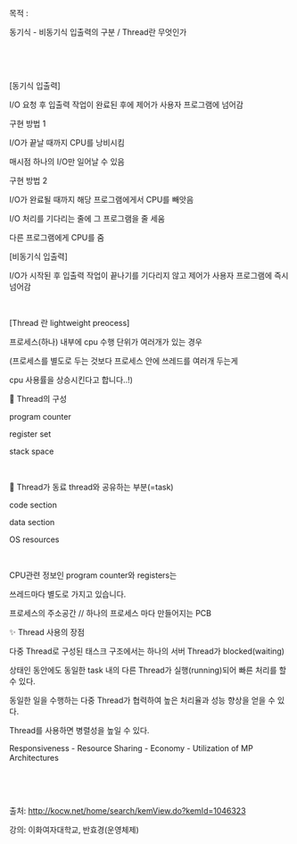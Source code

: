 목적 :

동기식 - 비동기식 입출력의 구분 / Thread란 무엇인가

​

​

[동기식 입출력]

I/O 요청 후 입출력 작업이 완료된 후에 제어가 사용자 프로그램에 넘어감

구현 방법 1

I/O가 끝날 때까지 CPU를 낭비시킴

매시점 하나의 I/O만 일어날 수 있음

구현 방법 2

I/O가 완료될 때까지 해당 프로그램에게서 CPU를 빼앗음

I/O 처리를 기다리는 줄에 그 프로그램을 줄 세움

다른 프로그램에게 CPU를 줌

[비동기식 입출력]

I/O가 시작된 후 입출력 작업이 끝나기를 기다리지 않고 제어가 사용자 프로그램에 즉시 넘어감

​

[Thread 란 lightweight preocess]

프로세스(하나) 내부에 cpu 수행 단위가 여러개가 있는 경우

(프로세스를 별도로 두는 것보다 프로세스 안에 쓰레드를 여러개 두는게

cpu 사용률을 상승시킨다고 합니다..!)

📌 Thread의 구성

program counter

register set

stack space

​

📌 Thread가 동료 thread와 공유하는 부분(=task)

code section

data section

OS resources

​

CPU관련 정보인 program counter와 registers는

쓰레드마다 별도로 가지고 있습니다.


프로세스의 주소공간 // 하나의 프로세스 마다 만들어지는 PCB

✨ Thread 사용의 장점

다중 Thread로 구성된 태스크 구조에서는 하나의 서버 Thread가 blocked(waiting)

상태인 동안에도 동일한 task 내의 다른 Thread가 실행(running)되어 빠른 처리를 할 수 있다.

동일한 일을 수행하는 다중 Thread가 협력하여 높은 처리율과 성능 향상을 얻을 수 있다.

Thread를 사용하면 병렬성을 높일 수 있다.

Responsiveness - Resource Sharing - Economy - Utilization of MP Architectures

​

​

출처: http://kocw.net/home/search/kemView.do?kemId=1046323

강의: 이화여자대학교, 반효경(운영체제)